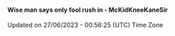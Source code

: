 #### Wise man says only fool rush in - McKidKneeKaneSir
Updated on 27/06/2023 - 00:56:25 (UTC) Time Zone
